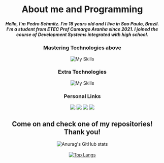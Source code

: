<div align="center">
  
  # About me and Programming
  <h5>Hello, I'm Pedro Schmitz. I'm 18 years old and I live in Sao Paulo, Brazil.
  <br>
  I'm a student from ETEC Prof Camargo Aranha since 2021. I joined the course of Development Systems integrated with high school.</h5>

  ### Mastering Technologies above
  ![My Skills](https://skillicons.dev/icons?i=angular,react,ts,mongodb,express,nextjs,postman,prisma,sass)

  ### Extra Technologies
  ![My Skills](https://skillicons.dev/icons?i=premiere,photoshop,illustrator,figma)

  <div style="display: inline">
  
  ### Personal Links
  <a href="https://www.discord.gg/BEjT3P6z"><img src="https://img.shields.io/badge/Discord-%235865F2.svg?style=for-the-badge&logo=discord&logoColor=white"/></a>
  <a href="https://www.instagram.com/livelikeschmitz"><img src="https://img.shields.io/badge/Instagram-E4405F?style=for-the-badge&logo=instagram&logoColor=white"></img></a>
  <a href="https://www.linkedin.com/in/pedro-schmitz-961b7822b/"><img src="https://img.shields.io/badge/LinkedIn-0077B5?style=for-the-badge&logo=linkedin&logoColor=white"></img></a>
  <a href="mailto:pedroschmitz0000@gmail.com"><img src="https://img.shields.io/badge/Gmail-D14836?style=for-the-badge&logo=gmail&logoColor=white">    </img></a>
  </div>

  <h2>Come on and check one of my repositories! Thank you!</h2>

  ![Anurag's GitHub stats](https://github-readme-stats.vercel.app/api?username=schmitz014&show_icons=true&theme=github_dark)
  <br>
  <br>
  [![Top Langs](https://github-readme-stats.vercel.app/api/top-langs/?username=schmitz014&layout=compact&theme=github_dark)](https://github.com/anuraghazra/github-readme-stats)
</div>

